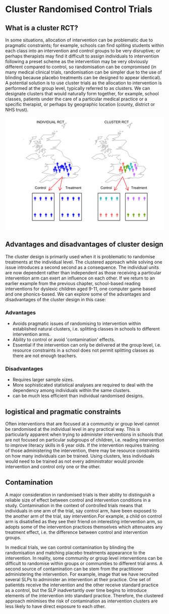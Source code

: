# Cluster Randomised Control Trials



## What is a cluster RCT? 

In some situations, allocation of intervention can be problematic due to pragmatic constraints; for example, schools can find spliting students within each class into an intervention and control groups to be very disruptive; or perhaps therapists may find it difficult to assign individuals to intervention following a preset scheme as the intervention may be very obviously different compared to control, so randomisation can be compromised (in many medical clinical trials, randomisation can be simpler due to the use of blinding because placebo treatments can be designed to appear identical). A potential solution is to use cluster trials as the allocation to intervention is performed at the group level, typically referred to as clusters. We can designate clusters that would naturally form together, for example, school classes, patients under the care of a particular medical practice or a specific therapist, or perhaps by geographic location (county, district or NHS trust).

<img src="17-Cluster_RCT_files/figure-html/cluster_diag-1.png" width="672" />



## Advantages and disadvantages of cluster design

The cluster design is primarily used when it is problematic to randomise treatments at the individual level. The clustered approach while solving one issue introduces a second second as a consequence. The individual units are now dependent rather than independent as those receiving a particular intervention arm can exert an influence on each other. If we return to an earlier example from the previous chapter, school-based reading interventions for dyslexic children aged 9-11, one computer game based and one phonics-based. We can explore some of the advantages and disadvantages of the cluster design in this case:

### Advantages

- Avoids pragmatic issues of randomising to intervention within established natural clusters, i.e. splitting classes in schools to different intervention arms.  
- Ability to control or avoid 'contamination' effects.   
- Essential if the intervention can only be delivered at the group level, i.e. resource constraints in a school does not permit splitting classes as there are not enough teachers.


### Disadvantages

- Requires larger sample sizes.
- More sophisticated statistical analyses are required to deal with the dependency among individuals within the same clusters. 
- can be much less efficient than individual randomised designs.

## logistical and pragmatic constraints

Often interventions that are focused at a community or group level cannot be randomised at the individual level in any practical way. This is particularly apparent when trying to administer interventions in schools that are not focused on particular subgroups of children, i.e. reading intervention to improve literacy skills in 6 year  olds. If the intervention requires training of those administering the intervention, there may be resource constraints on how many individuals can be trained. Using clusters, less individuals would need to be trained as not every administrator would provide intervention and control only one or the other.

## Contamination

A major consideration in randomised trials is their ability to distinguish a reliable size of effect between control and intervention conditions in a study. Contamination in the context of controlled trials means that individuals in one arm of the trial, say control arm, have been exposed to the another arm of the trial, say intervention.For example, a child on control arm is disatisfied as they see their friend on interesting intervention arm, so adopts some of the intervention practices themselves which attenuates any treatment effect, i.e. the difference between control and intervention groups. 

In medical trials, we can control contamination by blinding the randomisation and matching placebo treatments appearance to the intervention. In reality, some community or group level interventions can be difficult to randomise within groups or communities to different trial arms. A second source of contamination can be stem from the practitioner administering the intervention. For example, image that we have recruited several SLPs to administer an intervention at their practice. One set of patientds receive the intervention and the other receive standard practice as a control, but the SLP inadvertantly over time begins to introduce elements of the intervention into standard practice. Therefore, the clustered approach minimises the risk of contamination as intervention clusters are less likely to have direct exposure to each other.

